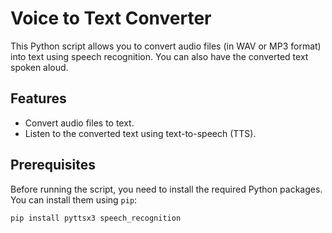 # Voice to Text Converter

This Python script allows you to convert audio files (in WAV or MP3 format) into text using speech recognition. You can also have the converted text spoken aloud.

## Features

- Convert audio files to text.
- Listen to the converted text using text-to-speech (TTS).

## Prerequisites

Before running the script, you need to install the required Python packages. You can install them using `pip`:

```bash
pip install pyttsx3 speech_recognition
